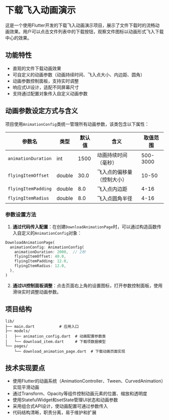 # 下载飞入动画演示

这是一个使用Flutter开发的下载飞入动画演示项目，展示了文件下载时的流畅动画效果。用户可以点击文件列表中的下载按钮，观察文件图标以动画形式飞入下载中心的效果。

## 功能特性

- 直观的文件下载动画效果
- 可自定义的动画参数（动画持续时间、飞入点大小、内边距、圆角）
- 动画参数控制面板，支持实时调整
- 响应式UI设计，适配不同屏幕尺寸
- 支持通过配置对象传入自定义动画参数

## 动画参数设定方式与含义

项目使用`AnimationConfig`类统一管理所有动画参数，该类包含以下属性：

| 参数名 | 类型 | 默认值 | 含义 | 取值范围 |
|-------|------|-------|------|---------|
| `animationDuration` | int | 1500 | 动画持续时间（毫秒） | 500-3000 |
| `flyingItemOffset` | double | 30.0 | 飞入点的偏移量（控制大小） | 10-50 |
| `flyingItemPadding` | double | 8.0 | 飞入点内边距 | 4-16 |
| `flyingItemRadius` | double | 8.0 | 飞入点圆角半径 | 4-16 |

### 参数设置方法

1. **通过代码传入配置**：在创建`DownloadAnimationPage`时，可以通过构造函数传入自定义的`AnimationConfig`对象：

```dart
DownloadAnimationPage(
  animationConfig: AnimationConfig(
    animationDuration: 2000,  // 2秒
    flyingItemOffset: 40.0,
    flyingItemPadding: 12.0,
    flyingItemRadius: 12.0,
  ),
)
```

2. **通过UI控制面板调整**：点击页面右上角的设置图标，打开参数控制面板，使用滑块实时调整动画参数。

## 项目结构

```
lib/
├── main.dart           # 应用入口
├── models/
│   ├── animation_config.dart  # 动画配置参数类
│   └── download_item.dart     # 下载项数据模型
└── pages/
    └── download_animation_page.dart  # 下载动画页面实现
```

## 技术实现要点

- 使用Flutter的动画系统（AnimationController、Tween、CurvedAnimation）实现平滑动画
- 通过Transform、Opacity等组件控制动画元素的位置、缩放和透明度
- 使用StatefulWidget和setState管理UI状态和动画参数
- 采用组合式API设计，使动画配置可通过参数传入
- 代码结构清晰，职责分离，易于维护和扩展

